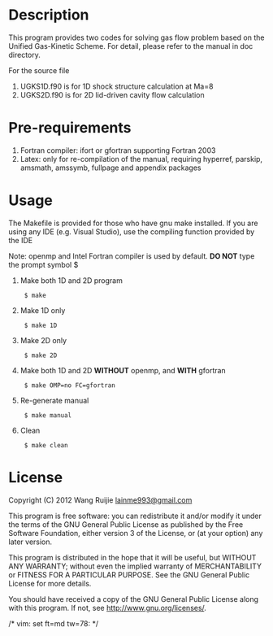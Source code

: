 Description
================
This program provides two codes for solving gas flow problem based on the
Unified Gas-Kinetic Scheme. For detail, please refer to the manual in doc
directory.

For the source file

1. UGKS1D.f90 is for 1D shock structure calculation at Ma=8
2. UGKS2D.f90 is for 2D lid-driven cavity flow calculation

Pre-requirements
================
1. Fortran compiler: ifort or gfortran supporting Fortran 2003
2. Latex: only for re-compilation of the manual, requiring hyperref, parskip,
amsmath, amssymb, fullpage and appendix packages

Usage
================
The Makefile is provided for those who have gnu make installed. If you are
using any IDE (e.g. Visual Studio), use the compiling function provided by the
IDE

Note: openmp and Intel Fortran compiler is used by default. **DO NOT** type the
prompt symbol $

1. Make both 1D and 2D program

        $ make

2. Make 1D only

        $ make 1D

3. Make 2D only

        $ make 2D

4. Make both 1D and 2D **WITHOUT** openmp, and **WITH** gfortran

        $ make OMP=no FC=gfortran

5. Re-generate manual

        $ make manual

6. Clean
 
        $ make clean

License
================
Copyright (C) 2012 Wang Ruijie <lainme993@gmail.com>

This program is free software: you can redistribute it and/or modify it under
the terms of the GNU General Public License as published by the Free Software
Foundation, either version 3 of the License, or (at your option) any later
version.

This program is distributed in the hope that it will be useful, but WITHOUT
ANY WARRANTY; without even the implied warranty of MERCHANTABILITY or FITNESS
FOR A PARTICULAR PURPOSE.  See the GNU General Public License for more
details.

You should have received a copy of the GNU General Public License along with
this program.  If not, see <http://www.gnu.org/licenses/>.

/* vim: set ft=md tw=78: */
